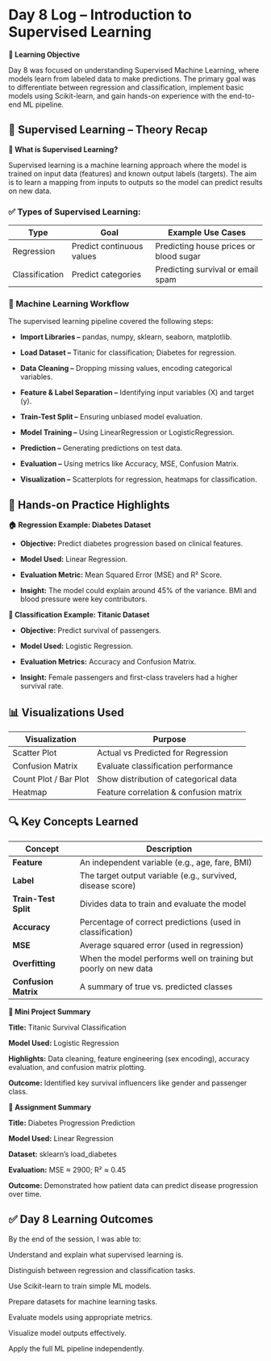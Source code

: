 # Day 8 Log – Introduction to Supervised Learning

**🎯 Learning Objective**

Day 8 was focused on understanding Supervised Machine Learning, where models learn from labeled data to make predictions. The primary goal was to differentiate between regression and classification, implement basic models using Scikit-learn, and gain hands-on experience with the end-to-end ML pipeline.

## 📘 Supervised Learning – Theory Recap

**🧠 What is Supervised Learning?**

Supervised learning is a machine learning approach where the model is trained on input data (features) and known output labels (targets). The aim is to learn a mapping from inputs to outputs so the model can predict results on new data.

### ✅ Types of Supervised Learning:

| Type           | Goal                      | Example Use Cases                      |
| -------------- | ------------------------- | -------------------------------------- |
| Regression     | Predict continuous values | Predicting house prices or blood sugar |
| Classification | Predict categories        | Predicting survival or email spam      |


### 🔁 Machine Learning Workflow

The supervised learning pipeline covered the following steps:

- **Import Libraries –** pandas, numpy, sklearn, seaborn, matplotlib.

- **Load Dataset –** Titanic for classification; Diabetes for regression.

- **Data Cleaning –** Dropping missing values, encoding categorical variables.

- **Feature & Label Separation –** Identifying input variables (X) and target (y).

- **Train-Test Split –** Ensuring unbiased model evaluation.

- **Model Training –** Using LinearRegression or LogisticRegression.

- **Prediction –** Generating predictions on test data.

- **Evaluation –** Using metrics like Accuracy, MSE, Confusion Matrix.

- **Visualization –** Scatterplots for regression, heatmaps for classification.

## 🧪 Hands-on Practice Highlights

**🏠 Regression Example: Diabetes Dataset**

- **Objective:** Predict diabetes progression based on clinical features.

- **Model Used:** Linear Regression.

- **Evaluation Metric:** Mean Squared Error (MSE) and R² Score.

- **Insight:** The model could explain around 45% of the variance. BMI and blood pressure were key contributors.

**🚢 Classification Example: Titanic Dataset**

- **Objective:** Predict survival of passengers.

- **Model Used:** Logistic Regression.

- **Evaluation Metrics:** Accuracy and Confusion Matrix.

- **Insight:** Female passengers and first-class travelers had a higher survival rate.

## 📊 Visualizations Used

| Visualization         | Purpose                                |
| --------------------- | -------------------------------------- |
| Scatter Plot          | Actual vs Predicted for Regression     |
| Confusion Matrix      | Evaluate classification performance    |
| Count Plot / Bar Plot | Show distribution of categorical data  |
| Heatmap               | Feature correlation & confusion matrix |

## 🔍 Key Concepts Learned

| Concept              | Description                                                     |
| -------------------- | --------------------------------------------------------------- |
| **Feature**          | An independent variable (e.g., age, fare, BMI)                  |
| **Label**            | The target output variable (e.g., survived, disease score)      |
| **Train-Test Split** | Divides data to train and evaluate the model                    |
| **Accuracy**         | Percentage of correct predictions (used in classification)      |
| **MSE**              | Average squared error (used in regression)                      |
| **Overfitting**      | When the model performs well on training but poorly on new data |
| **Confusion Matrix** | A summary of true vs. predicted classes                         |


**📁 Mini Project Summary**

**Title:** Titanic Survival Classification

**Model Used:** Logistic Regression

**Highlights:** Data cleaning, feature engineering (sex encoding), accuracy evaluation, and confusion matrix plotting.

**Outcome:** Identified key survival influencers like gender and passenger class.

**📁 Assignment Summary**

**Title:** Diabetes Progression Prediction

**Model Used:** Linear Regression

**Dataset:** sklearn’s load_diabetes

**Evaluation:** MSE ≈ 2900; R² ≈ 0.45

**Outcome:** Demonstrated how patient data can predict disease progression over time.

## ✅ Day 8 Learning Outcomes

By the end of the session, I was able to:

Understand and explain what supervised learning is.

Distinguish between regression and classification tasks.

Use Scikit-learn to train simple ML models.

Prepare datasets for machine learning tasks.

Evaluate models using appropriate metrics.

Visualize model outputs effectively.

Apply the full ML pipeline independently.


